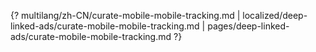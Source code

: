 {? multilang/zh-CN/curate-mobile-mobile-tracking.md | localized/deep-linked-ads/curate-mobile-mobile-tracking.md | pages/deep-linked-ads/curate-mobile-mobile-tracking.md ?}
